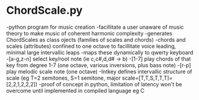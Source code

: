 # ChordScale.py
-python program for music creation
-facillitate a user unaware of music theory to make music of coherent harmonic complexity
-generates ChordScales as class ojects (families of scales and chords) 
-chords and scales (attributes) confined to one octave to facillitate voice leading, minimal large intervallic leaps
-maps these dynamically to qwerty keyboard
-[a-g,z-n] select key/root note (ie c,c#,d,d# -> b)
-[1-7] play chords of that key from degree 1-7 (one octave, various inversions, plus bass note)
-[r-p] play melodic scale note (one octave)
-Intkey defines intervallic structure of scale (eg T=2 semitones, S=1 semitone, major scale=[T,T,S,T,T,T]=[2,2,1,2,2,2])
-proof of concept in python, limitation of latency won't be overcome until implemented in compiled language eg C
